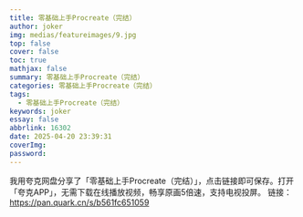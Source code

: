 ```yaml
---
title: 零基础上手Procreate（完结）
author: joker
img: medias/featureimages/9.jpg
top: false
cover: false
toc: true
mathjax: false
summary: 零基础上手Procreate（完结）
categories: 零基础上手Procreate（完结）
tags:
  - 零基础上手Procreate（完结）
keywords: joker
essay: false
abbrlink: 16302
date: 2025-04-20 23:39:31
coverImg:
password:
---
```


我用夸克网盘分享了「零基础上手Procreate（完结）」，点击链接即可保存。打开「夸克APP」，无需下载在线播放视频，畅享原画5倍速，支持电视投屏。
链接：https://pan.quark.cn/s/b561fc651059
